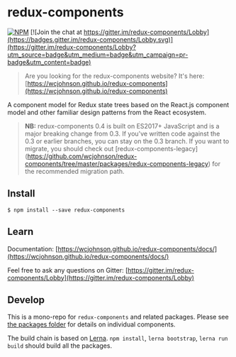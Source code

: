 # redux-components

[![NPM](https://nodei.co/npm/redux-components.png)](https://npmjs.org/package/redux-components)
[![Join the chat at https://gitter.im/redux-components/Lobby](https://badges.gitter.im/redux-components/Lobby.svg)](https://gitter.im/redux-components/Lobby?utm_source=badge&utm_medium=badge&utm_campaign=pr-badge&utm_content=badge)

> Are you looking for the redux-components website? It's here: [https://wcjohnson.github.io/redux-components](https://wcjohnson.github.io/redux-components)

A component model for Redux state trees based on the React.js component model and other familiar design patterns from the React ecosystem.

> **NB:** redux-components 0.4 is built on ES2017+ JavaScript and is a major breaking change from 0.3. If you've written code against the 0.3 or earlier branches, you can stay on the 0.3 branch. If you want to migrate, you should check out [redux-components-legacy] (https://github.com/wcjohnson/redux-components/tree/master/packages/redux-components-legacy) for the recommended migration path.

## Install

```
$ npm install --save redux-components
```

## Learn

Documentation: [https://wcjohnson.github.io/redux-components/docs/](https://wcjohnson.github.io/redux-components/docs/)

Feel free to ask any questions on Gitter: [https://gitter.im/redux-components/Lobby](https://gitter.im/redux-components/Lobby)

## Develop

This is a mono-repo for `redux-components` and related packages. Please see [the packages folder](/packages) for details on individual components.

The build chain is based on [Lerna](https://lernajs.io/). `npm install`, `lerna bootstrap`, `lerna run build` should build all the packages.
